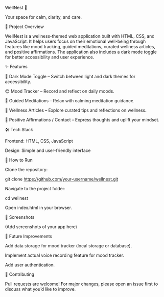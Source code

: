 WellNest 🌿

Your space for calm, clarity, and care.

📌 Project Overview

WellNest is a wellness-themed web application built with HTML, CSS, and JavaScript. It helps users focus on their emotional well-being through features like mood tracking, guided meditations, curated wellness articles, and positive affirmations. The application also includes a dark mode toggle for better accessibility and user experience.

✨ Features

🌙 Dark Mode Toggle – Switch between light and dark themes for accessibility.

😊 Mood Tracker – Record and reflect on daily moods.

🧘 Guided Meditations – Relax with calming meditation guidance.

📖 Wellness Articles – Explore curated tips and reflections on wellness.

💬 Positive Affirmations / Contact – Express thoughts and uplift your mindset.

🛠️ Tech Stack

Frontend: HTML, CSS, JavaScript

Design: Simple and user-friendly interface



🚀 How to Run

Clone the repository:

git clone https://github.com/your-username/wellnest.git


Navigate to the project folder:

cd wellnest


Open index.html in your browser.

📸 Screenshots

(Add screenshots of your app here)

🔮 Future Improvements

Add data storage for mood tracker (local storage or database).

Implement actual voice recording feature for mood tracker.

Add user authentication.

🤝 Contributing

Pull requests are welcome! For major changes, please open an issue first to discuss what you’d like to improve.


